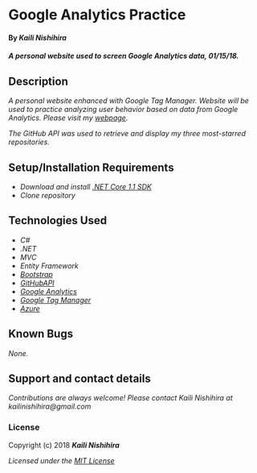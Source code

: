 # Google Analytics Practice

#### By _Kaili Nishihira_

#### _A personal website used to screen Google Analytics data, 01/15/18._

## Description
_A personal website enhanced with Google Tag Manager. Website will be used to practice analyzing user behavior based on data from Google Analytics. Please visit my [webpage](https://kailiportfolio.azurewebsites.net/?utm_source=github&utm_medium=link&utm_campaign=practice)._

_The GitHub API was used to retrieve and display my three most-starred repositories._

## Setup/Installation Requirements
* _Download and install [.NET Core 1.1 SDK](https://www.microsoft.com/net/download/core)_
* _Clone repository_

## Technologies Used
* _C#_
* _.NET_
* _MVC_
* _Entity Framework_
* _[Bootstrap](http://getbootstrap.com/getting-started/)_
* _[GitHubAPI](https://developer.github.com/v3/)_
* _[Google Analytics](https://analytics.google.com/)_
* _[Google Tag Manager](https://www.google.com/analytics/tag-manager/)_
* _[Azure](https://azure.microsoft.com/en-us)_

## Known Bugs
_None._

## Support and contact details
_Contributions are always welcome! Please contact Kaili Nishihira at kailinishihira@gmail.com_

### License

Copyright (c) 2018 **_Kaili Nishihira_**

*Licensed under the [MIT License](https://opensource.org/licenses/MIT)*


﻿
